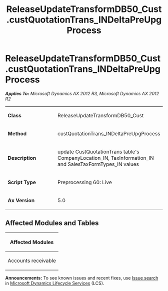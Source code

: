 ﻿---
title: ReleaseUpdateTransformDB50_Cust.custQuotationTrans_INDeltaPreUpgProcess
TOCTitle: ReleaseUpdateTransformDB50_Cust.custQuotationTrans_INDeltaPreUpgProcess
ms:assetid: cadb2fb0-a964-ca10-bc71-f776352bb6c7
ms:mtpsurl: https://msdn.microsoft.com/en-us/library/JJ719641(v=AX.60)
ms:contentKeyID: 49711208
ms.date: 05/18/2015
mtps_version: v=AX.60
---

# ReleaseUpdateTransformDB50\_Cust.custQuotationTrans\_INDeltaPreUpgProcess 


_**Applies To:** Microsoft Dynamics AX 2012 R3, Microsoft Dynamics AX 2012 R2_

<table>
<colgroup>
<col style="width: 50%" />
<col style="width: 50%" />
</colgroup>
<tbody>
<tr class="odd">
<td><p><strong>Class</strong></p></td>
<td><p>ReleaseUpdateTransformDB50_Cust</p></td>
</tr>
<tr class="even">
<td><p><strong>Method</strong></p></td>
<td><p>custQuotationTrans_INDeltaPreUpgProcess</p></td>
</tr>
<tr class="odd">
<td><p><strong>Description</strong></p></td>
<td><p>update CustQuotationTrans table's CompanyLocation_IN, TaxInformation_IN and SalesTaxFormTypes_IN values</p></td>
</tr>
<tr class="even">
<td><p><strong>Script Type</strong></p></td>
<td><p>Preprocessing 60: Live</p></td>
</tr>
<tr class="odd">
<td><p><strong>Ax Version</strong></p></td>
<td><p>5.0</p></td>
</tr>
</tbody>
</table>


## Affected Modules and Tables

<table>
<colgroup>
<col style="width: 100%" />
</colgroup>
<thead>
<tr class="header">
<th><p>Affected Modules</p></th>
</tr>
</thead>
<tbody>
<tr class="odd">
<td><p>Accounts receivable</p></td>
</tr>
</tbody>
</table>

  
**Announcements:** To see known issues and recent fixes, use [Issue search](http://go.microsoft.com/fwlink/?linkid=389258) in [Microsoft Dynamics Lifecycle Services](http://go.microsoft.com/fwlink/?linkid=306505) (LCS).

